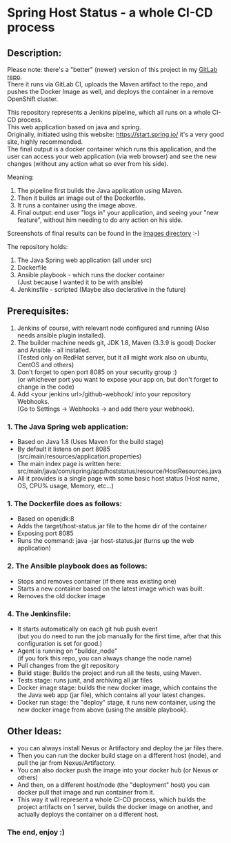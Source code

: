 # Spring Host Status - a whole CI-CD process

## Description:

Please note: there's a "better" (newer) version of this project in my [GitLab repo](https://gitlab.com/mr-anderson86/spring-host-status).  
There it runs via GitLab CI, uploads the Maven artifact to the repo, and pushes the Docker Image as well, and deploys the container in a remove OpenShift cluster.  
  
This repository represents a Jenkins pipeline, which all runs on a whole CI-CD process.  
This web application based on java and spring.  
Originally, initiated using this website: https://start.spring.io/ it's a very good site, highly recommended.  
The final output is a docker container which runs this application, and the user can access your web application (via web browser) and see the new changes (without any action what so ever from his side).  

Meaning:
1. The pipeline first builds the Java application using Maven.
2. Then it builds an image out of the Dockerfile.
3. It runs a container using the image above.
4. Final output: end user "logs in" your application, and seeing your "new feature", without him needing to do any action on his side.

Screenshots of final results can be found in the [images directory](images) :-)  
  

The repository holds:
1. The Java Spring web application (all under src)
2. Dockerfile 
3. Ansible playbook - which runs the docker container   
(Just because I wanted it to be with ansible)
4. Jenkinsfile - scripted (Maybe also declerative in the future)

## Prerequisites:
1. Jenkins of course, with relevant node configured and running (Also needs ansible plugin installed).
2. The builder machine needs git, JDK 1.8, Maven (3.3.9 is good) Docker and Ansible - all installed.  
(Tested only on RedHat server, but it all might work also on ubuntu, CentOS and others)
3. Don't forget to open port 8085 on your security group :)  
(or whichever port you want to expose your app on, but don't forget to change in the code)
4. Add \<your jenkins url\>/github-webhook/ into your repository Webhooks.  
(Go to Settings -> Webhooks -> and add there your webhook).

### 1. The Java Spring web application:
* Based on Java 1.8 (Uses Maven for the build stage)
* By default it listens on port 8085 (src/main/resources/application.properties)
* The main index page is written here: src/main/java/com/spring/app/hoststatus/resource/HostResources.java
* All it provides is a single page with some basic host status (Host name, OS, CPU% usage, Memory, etc...)

### 1. The Dockerfile does as follows:
* Based on openjdk:8
* Adds the target/host-status.jar file to the home dir of the container
* Exposing port 8085
* Runs the command: java -jar host-status.jar (turns up the web application)

### 2. The Ansible playbook does as follows:
* Stops and removes container (if there was existing one)
* Starts a new container based on the latest image which was built.
* Removes the old docker image

### 4. The Jenkinsfile:
* It starts automatically on each git hub push event  
(but you do need to run the job manually for the first time, after that this configuration is set for good.)
* Agent is running on "builder_node"  
(if you fork this repo, you can always change the node name)
* Pull changes from the git repository
* Build stage: Builds the project and run all the tests, using Maven.
* Tests stage: runs junit, and archiving all jar files
* Docker image stage: builds the new docker image, which contains the the Java web app (jar file), which contains all your latest changes.
* Docker run stage: the "deploy" stage, it runs new container, using the new docker image from above (using the ansible playbook).

## Other Ideas:
* you can always install Nexus or Artifactory and deploy the jar files there.
* Then you can run the docker build stage on a different host (node), and pull the jar from Nexus/Artifactory.
* You can also docker push the image into your docker hub (or Nexus or others)
* And then, on a different host/node (the "deployment" host) you can docker pull that image and run container from it.
* This way it will represent a whole CI-CD process, which builds the project artifacts on 1 server, builds the docker image on another, and actually deploys the container on a different host.

### The end, enjoy :)

